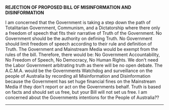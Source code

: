 **REJECTION OF PROPOSED BILL OF MISINFORMATION AND DISINFORMATION**

I am concerned that the Government is taking a step down the path of Totalitarian Government,
Communism, and a Dictatorship where there only a freedom of speech that fits their narrative of
Truth of the Government. No Government should be the authority on defining Truth. No
Government should limit freedom of speech according to their rule and definition of Truth. The
Government and Mainstream Media would be exempt from the rules of the bill. Therefore, there
would be: No Government Accountability, No Freedom of Speech, No Democracy, No Human Rights.
We don't need the Labor Government arbitrating truth as there will be no open debate. The
A.C.M.A. would be the Governments Watchdog and surveillance on the people of Australia by
recording all Misinformation and Disinformation because the Government has set huge financial
fines on the Mainstream Media if they don't report or act on the Governments behalf. Truth is based
on facts and should set us free, but your Bill will not set us free. I am concerned about the
Governments intentions for the People of Australia??


-----

